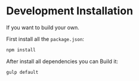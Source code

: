 # Development Installation

If you want to build your own.

First install all the `package.json`:

```bash
npm install
```

After install all dependencies you can Build it:

```bash
gulp default
```